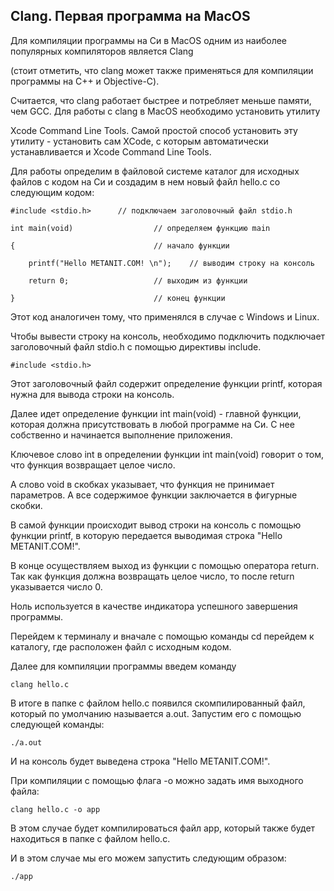 ## Clang. Первая программа на MacOS

Для компиляции программы на Си в MacOS одним из наиболее популярных компиляторов является Clang 

(стоит отметить, что clang может также применяться для компиляции программы на C++ и Objective-C). 

Считается, что clang работает быстрее и потребляет меньше памяти, чем GCC. Для работы с clang в MacOS необходимо установить утилиту  

Xcode Command Line Tools. Самой простой способ установить эту утилиту - установить сам XCode, с которым автоматически устанавливается и Xcode Command Line Tools.

Для работы определим в файловой системе каталог для исходных файлов с кодом на Си и создадим в нем новый файл hello.c со следующим кодом:

```
#include <stdio.h>		// подключаем заголовочный файл stdio.h

int main(void)					// определяем функцию main

{								// начало функции

	printf("Hello METANIT.COM! \n");	// выводим строку на консоль

	return 0;					// выходим из функции

}								// конец функции
```

Этот код аналогичен тому, что применялся в случае с Windows и Linux.

Чтобы вывести строку на консоль, необходимо подключить подключает заголовочный файл stdio.h с помощью директивы include.

```
#include <stdio.h>
```

Этот заголовочный файл содержит определение функции printf, которая нужна для вывода строки на консоль.

Далее идет определение функции int main(void) - главной функции, которая должна присутствовать в любой программе на Си. С нее собственно и начинается выполнение приложения.

Ключевое слово int в определении функции int main(void) говорит о том, что функция возвращает целое число. 

А слово void в скобках указывает, что функция не принимает параметров. А все содержимое функции заключается в фигурные скобки.

В самой функции происходит вывод строки на консоль с помощью функции printf, в которую передается выводимая строка "Hello METANIT.COM!".

В конце осуществляем выход из функции с помощью оператора return. Так как функция должна возвращать целое число, то после return указывается число 0. 

Ноль используется в качестве индикатора успешного завершения программы.

Перейдем к терминалу и вначале с помощью команды cd перейдем к каталогу, где расположен файл с исходным кодом.

Далее для компиляции программы введем команду

```
clang hello.c
```

В итоге в папке с файлом hello.c появился скомпилированный файл, который по умолчанию называется a.out. Запустим его с помощью следующей команды:

```
./a.out
```

И на консоль будет выведена строка "Hello METANIT.COM!".

При компиляции с помощью флага -o можно задать имя выходного файла:

```
clang hello.c -o app
```

В этом случае будет компилироваться файл app, который также будет находиться в папке с файлом hello.c. 

И в этом случае мы его можем запустить следующим образом:

```
./app
